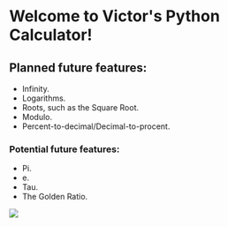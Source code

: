 # Welcome to Victor's Python Calculator!

## Planned future features:
+ Infinity.
+ Logarithms.
+ Roots, such as the Square Root.
+ Modulo.
+ Percent-to-decimal/Decimal-to-procent.

### Potential future features:
+ Pi.
+ e.
+ Tau.
+ The Golden Ratio.

![](https://github.com/vik-74/PythonCalculator/blob/main/ILpVh7.gif)
